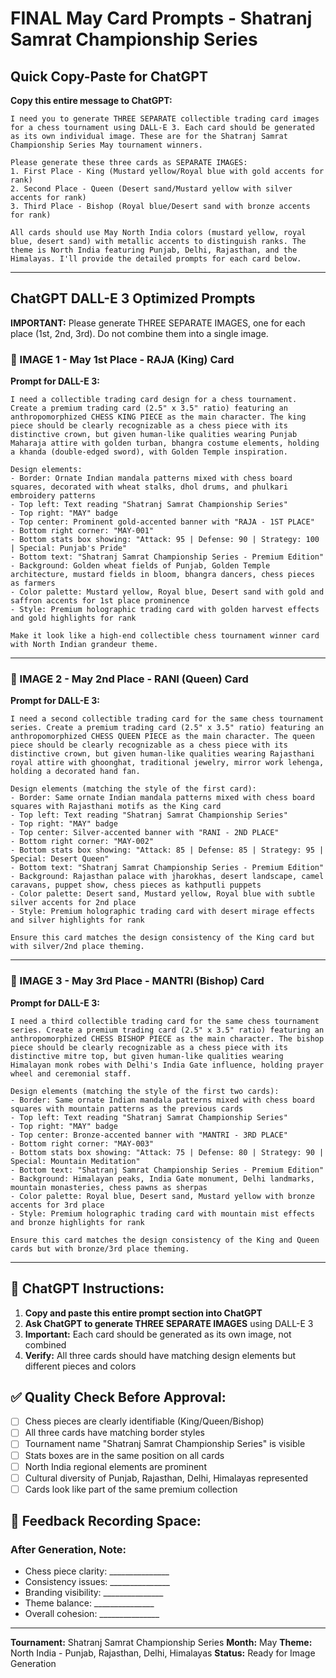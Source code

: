 # FINAL May Card Prompts - Shatranj Samrat Championship Series

## Quick Copy-Paste for ChatGPT

**Copy this entire message to ChatGPT:**

```
I need you to generate THREE SEPARATE collectible trading card images for a chess tournament using DALL-E 3. Each card should be generated as its own individual image. These are for the Shatranj Samrat Championship Series May tournament winners.

Please generate these three cards as SEPARATE IMAGES:
1. First Place - King (Mustard yellow/Royal blue with gold accents for rank)
2. Second Place - Queen (Desert sand/Mustard yellow with silver accents for rank)
3. Third Place - Bishop (Royal blue/Desert sand with bronze accents for rank)

All cards should use May North India colors (mustard yellow, royal blue, desert sand) with metallic accents to distinguish ranks. The theme is North India featuring Punjab, Delhi, Rajasthan, and the Himalayas. I'll provide the detailed prompts for each card below.
```

---

## ChatGPT DALL-E 3 Optimized Prompts

**IMPORTANT:** Please generate THREE SEPARATE IMAGES, one for each place (1st, 2nd, 3rd). Do not combine them into a single image.

### 🥇 IMAGE 1 - May 1st Place - RAJA (King) Card

**Prompt for DALL-E 3:**
```
I need a collectible trading card design for a chess tournament. Create a premium trading card (2.5" x 3.5" ratio) featuring an anthropomorphized CHESS KING PIECE as the main character. The king piece should be clearly recognizable as a chess piece with its distinctive crown, but given human-like qualities wearing Punjab Maharaja attire with golden turban, bhangra costume elements, holding a khanda (double-edged sword), with Golden Temple inspiration.

Design elements:
- Border: Ornate Indian mandala patterns mixed with chess board squares, decorated with wheat stalks, dhol drums, and phulkari embroidery patterns
- Top left: Text reading "Shatranj Samrat Championship Series"
- Top right: "MAY" badge
- Top center: Prominent gold-accented banner with "RAJA - 1ST PLACE"
- Bottom right corner: "MAY-001"
- Bottom stats box showing: "Attack: 95 | Defense: 90 | Strategy: 100 | Special: Punjab's Pride"
- Bottom text: "Shatranj Samrat Championship Series - Premium Edition"
- Background: Golden wheat fields of Punjab, Golden Temple architecture, mustard fields in bloom, bhangra dancers, chess pieces as farmers
- Color palette: Mustard yellow, Royal blue, Desert sand with gold and saffron accents for 1st place prominence
- Style: Premium holographic trading card with golden harvest effects and gold highlights for rank

Make it look like a high-end collectible chess tournament winner card with North Indian grandeur theme.
```

---

### 🥈 IMAGE 2 - May 2nd Place - RANI (Queen) Card

**Prompt for DALL-E 3:**
```
I need a second collectible trading card for the same chess tournament series. Create a premium trading card (2.5" x 3.5" ratio) featuring an anthropomorphized CHESS QUEEN PIECE as the main character. The queen piece should be clearly recognizable as a chess piece with its distinctive crown, but given human-like qualities wearing Rajasthani royal attire with ghoonghat, traditional jewelry, mirror work lehenga, holding a decorated hand fan.

Design elements (matching the style of the first card):
- Border: Same ornate Indian mandala patterns mixed with chess board squares with Rajasthani motifs as the King card
- Top left: Text reading "Shatranj Samrat Championship Series"
- Top right: "MAY" badge
- Top center: Silver-accented banner with "RANI - 2ND PLACE"
- Bottom right corner: "MAY-002"
- Bottom stats box showing: "Attack: 85 | Defense: 85 | Strategy: 95 | Special: Desert Queen"
- Bottom text: "Shatranj Samrat Championship Series - Premium Edition"
- Background: Rajasthan palace with jharokhas, desert landscape, camel caravans, puppet show, chess pieces as kathputli puppets
- Color palette: Desert sand, Mustard yellow, Royal blue with subtle silver accents for 2nd place
- Style: Premium holographic trading card with desert mirage effects and silver highlights for rank

Ensure this card matches the design consistency of the King card but with silver/2nd place theming.
```

---

### 🥉 IMAGE 3 - May 3rd Place - MANTRI (Bishop) Card

**Prompt for DALL-E 3:**
```
I need a third collectible trading card for the same chess tournament series. Create a premium trading card (2.5" x 3.5" ratio) featuring an anthropomorphized CHESS BISHOP PIECE as the main character. The bishop piece should be clearly recognizable as a chess piece with its distinctive mitre top, but given human-like qualities wearing Himalayan monk robes with Delhi's India Gate influence, holding prayer wheel and ceremonial staff.

Design elements (matching the style of the first two cards):
- Border: Same ornate Indian mandala patterns mixed with chess board squares with mountain patterns as the previous cards
- Top left: Text reading "Shatranj Samrat Championship Series"
- Top right: "MAY" badge
- Top center: Bronze-accented banner with "MANTRI - 3RD PLACE"
- Bottom right corner: "MAY-003"
- Bottom stats box showing: "Attack: 75 | Defense: 80 | Strategy: 90 | Special: Mountain Meditation"
- Bottom text: "Shatranj Samrat Championship Series - Premium Edition"
- Background: Himalayan peaks, India Gate monument, Delhi landmarks, mountain monasteries, chess pawns as sherpas
- Color palette: Royal blue, Desert sand, Mustard yellow with bronze accents for 3rd place
- Style: Premium holographic trading card with mountain mist effects and bronze highlights for rank

Ensure this card matches the design consistency of the King and Queen cards but with bronze/3rd place theming.
```

---

## 🎨 ChatGPT Instructions:

1. **Copy and paste this entire prompt section into ChatGPT**
2. **Ask ChatGPT to generate THREE SEPARATE IMAGES** using DALL-E 3
3. **Important:** Each card should be generated as its own image, not combined
4. **Verify:** All three cards should have matching design elements but different pieces and colors

## ✅ Quality Check Before Approval:

- [ ] Chess pieces are clearly identifiable (King/Queen/Bishop)
- [ ] All three cards have matching border styles
- [ ] Tournament name "Shatranj Samrat Championship Series" is visible
- [ ] Stats boxes are in the same position on all cards
- [ ] North India regional elements are prominent
- [ ] Cultural diversity of Punjab, Rajasthan, Delhi, Himalayas represented
- [ ] Cards look like part of the same premium collection

## 📝 Feedback Recording Space:

### After Generation, Note:
- Chess piece clarity: _______________
- Consistency issues: _______________
- Branding visibility: _______________
- Theme balance: _______________
- Overall cohesion: _______________

---

**Tournament:** Shatranj Samrat Championship Series
**Month:** May
**Theme:** North India - Punjab, Rajasthan, Delhi, Himalayas
**Status:** Ready for Image Generation